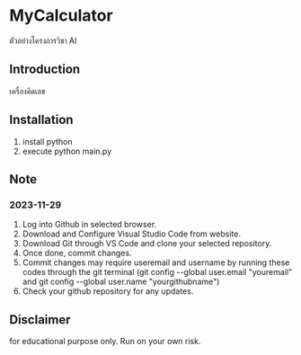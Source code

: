 # MyCalculator
ตัวอย่างโครงการวิชา AI

## Introduction
เครื่องคิดเลข

## Installation
1. install python
2. execute python main.py

## Note
### 2023-11-29
1. Log into Github in selected browser.
2. Download and Configure Visual Studio Code from website.
3. Download Git through VS Code and clone your selected repository.
4. Once done, commit changes.
5. Commit changes may require useremail and username by running these codes through the git terminal (git config --global user.email "youremail" and git config --global user.name "yourgithubname")
6. Check your github repository for any updates.


## Disclaimer
for educational purpose only. Run on your own risk.

